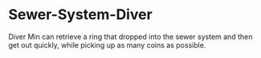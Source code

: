 # Sewer-System-Diver
Diver Min can retrieve a ring that dropped into the sewer system and then get out quickly, while picking up as many coins as possible.

